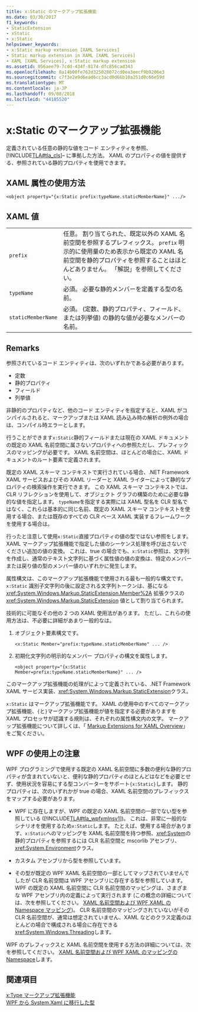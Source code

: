 ```yaml
---
title: x:Static のマークアップ拡張機能
ms.date: 03/30/2017
f1_keywords:
- StaticExtension
- xStatic
- x:Static
helpviewer_keywords:
- x:Static markup extension [XAML Services]
- Static markup extension in XAML [XAML Services]
- XAML [XAML Services], x:Static markup extension
ms.assetid: 056aee79-7cdd-434f-8174-dfc856cad343
ms.openlocfilehash: 8a14b00fe762d325028072cd0ea3eecf9b9206e3
ms.sourcegitcommit: c7f3e2e9d6ead6cc3acd0d66b10a251d0c66e59d
ms.translationtype: MT
ms.contentlocale: ja-JP
ms.lasthandoff: 09/08/2018
ms.locfileid: "44185520"
---
```

# <a name="xstatic-markup-extension"></a>x:Static のマークアップ拡張機能
定義されている任意の静的な値をコード エンティティを参照、 [!INCLUDE[TLA#tla_cls](../../../includes/tlasharptla-cls-md.md)]– に準拠した方法。 XAML のプロパティの値を提供する、参照されている静的プロパティを使用できます。  
  
## <a name="xaml-attribute-usage"></a>XAML 属性の使用方法  
  
```xaml  
<object property="{x:Static prefix:typeName.staticMemberName}" .../>  
```  
  
## <a name="xaml-values"></a>XAML 値  
  
| | |  
|-|-|  
|`prefix`|任意。 割り当てられた、既定以外の XAML 名前空間を参照するプレフィックス。 `prefix` 明示的に使用量のため表示から既定の XAML 名前空間を静的プロパティを参照することはほとんどありません。 「解説」を参照してください。|  
|`typeName`|必須。 必要な静的メンバーを定義する型の名前。|  
|`staticMemberName`|必須。 (定数、静的プロパティ、フィールド、または列挙値) の静的な値が必要なメンバーの名前。|  
  
## <a name="remarks"></a>Remarks  

参照されているコード エンティティは、次のいずれかである必要があります。  
  
-   定数  
-   静的プロパティ  
-   フィールド  
-   列挙値

非静的のプロパティなど、他のコード エンティティを指定すると、XAML がコンパイルされると、マークアップまたは XAML 読み込み時の解析の例外の場合は、コンパイル時エラーとします。  

行うことができます`x:Static`静的フィールドまたは現在の XAML ドキュメントの既定の XAML 名前空間に属さないプロパティへの参照ただし、プレフィックスのマッピングが必要です。 XAML 名前空間は、ほとんどの場合に、XAML ドキュメントのルート要素で定義されます。  

既定の XAML スキーマ コンテキストで実行されている場合、.NET Framework XAML サービスおよびその XAML リーダーと XAML ライターによって静的なプロパティの検索操作を実行できます。 この XAML スキーマ コンテキストでは、CLR リフレクションを使用して、オブジェクト グラフの構築のために必要な静的な値を指定します。 `typeName`を指定する実際には XAML 型名を CLR 型名ではなく、これらは基本的に同じ名前、既定の XAML スキーマ コンテキストを使用する場合、または既存のすべての CLR ベース XAML 実装するフレームワークを使用する場合は。  

行ったと注意して使用`x:Static`直接プロパティの値の型ではない参照をします。 XAML マークアップ拡張機能で指定した値のシーケンス処理を呼び出さないでください追加の値の変換。 これは、true の場合でも、`x:Static`参照は、文字列を作成し、通常のテキスト文字列に基づく属性値の値の変換は、特定のメンバーまたは戻り値の型のメンバー値のいずれかに発生します。  

属性構文は、このマークアップ拡張機能で使用される最も一般的な構文です。 `x:Static` 識別子文字列の後に設定される文字列トークンは、基になる <xref:System.Windows.Markup.StaticExtension.Member%2A> 拡張クラスの <xref:System.Windows.Markup.StaticExtension> 値として割り当てられます。  

技術的に可能なその他の 2 つの XAML 使用法があります。 ただし、これらの使用方法は、不必要に詳細があまり一般的なは。  

1.  オブジェクト要素構文です。

    ```xaml
    <x:Static Member="prefix:typeName.staticMemberName" ... />
    ```

2.  初期化文字列の明示的なメンバー プロパティの構文を属性します。

    ```xaml
    <object property="{x:Static Member=prefix:typeName.staticMemberName}" ... />
    ```

このマークアップ拡張機能の処理がによって定義されている、.NET Framework XAML サービス実装、<xref:System.Windows.Markup.StaticExtension>クラス。  

`x:Static` はマークアップ拡張機能です。 XAML の使用中のすべてのマークアップ拡張機能、`{`と`}`マークアップ拡張機能が値を指定する必要がありますを XAML プロセッサが認識する規則は、それぞれの属性構文内の文字。 マークアップ拡張機能について詳しくは、「 [Markup Extensions for XAML Overview](../../../docs/framework/xaml-services/markup-extensions-for-xaml-overview.md)」をご覧ください。  
  
## <a name="wpf-usage-notes"></a>WPF の使用上の注意  
 WPF プログラミングで使用する既定の XAML 名前空間に多数の便利な静的プロパティが含まれていないと、便利な静的プロパティのほとんどはなどを必要とせず、使用状況を容易にする型コンバーターをサポート`{x:Static}`します。 静的プロパティは、次のいずれかが true の場合、XAML 名前空間のプレフィックスをマップする必要があります。  
  
-   WPF に存在しますが、WPF の既定の XAML 名前空間の一部でない型を参照している ([!INCLUDE[TLA#tla_wpfxmlnsv1](../../../includes/tlasharptla-wpfxmlnsv1-md.md)])。 これは、非常に一般的なシナリオを使用するため`x:Static`します。 たとえば、使用する場合があります、`x:Static`へのマッピングを XAML 名前空間を持つ参照、<xref:System>の静的プロパティを参照するには CLR 名前空間と mscorlib アセンブリ、<xref:System.Environment>クラス。  
  
-   カスタム アセンブリから型を参照しています。  
  
-   その型が既定の WPF XAML 名前空間の一部としてマップされていませんでしたが CLR 名前空間は WPF アセンブリに存在する型を参照しています。 WPF の既定の XAML 名前空間に CLR 名前空間のマッピングは、さまざまな WPF アセンブリ内の定義によって実行されます (この概念の詳細については、次を参照してください。 [XAML 名前空間および WPF XAML の Namespace マッピング](../../../docs/framework/wpf/advanced/xaml-namespaces-and-namespace-mapping-for-wpf-xaml.md))。 CLR 名前空間のマッピングされていないがその CLR 名前空間が、通常は想定されていません、XAML などのクラス定義のほとんどの場合で構成される場合に存在できる<xref:System.Windows.Threading>します。  
  
 WPF のプレフィックスと XAML 名前空間を使用する方法の詳細については、次を参照してください。 [XAML 名前空間および WPF XAML のマッピングの Namespace](../../../docs/framework/wpf/advanced/xaml-namespaces-and-namespace-mapping-for-wpf-xaml.md)します。  
  
## <a name="see-also"></a>関連項目  
 [x:Type マークアップ拡張機能](../../../docs/framework/xaml-services/x-type-markup-extension.md)  
 [WPF から System.Xaml に移行した型](../../../docs/framework/xaml-services/types-migrated-from-wpf-to-system-xaml.md)
